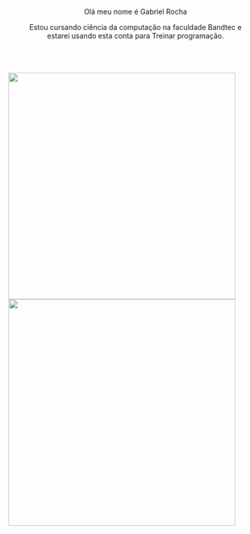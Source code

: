 








<div>
  <p align="center">
    Olá meu nome é Gabriel Rocha
  </p>
  <p align="center">
    Estou cursando ciência da computação na faculdade Bandtec e<br> estarei usando esta conta para Treinar programação.
  </p>
</div>
<br>
<br>
<br>

<div>

<img width="450px" src="https://github-readme-stats.vercel.app/api?username=Gabriel-R-Pontes&show_icons=true&theme=shades-of-purple">
<img width="450px" src="https://github-readme-stats.vercel.app/api/top-langs/?username=Gabriel-R-Pontes&layout=compact&theme=shades-of-purple">

</div>










